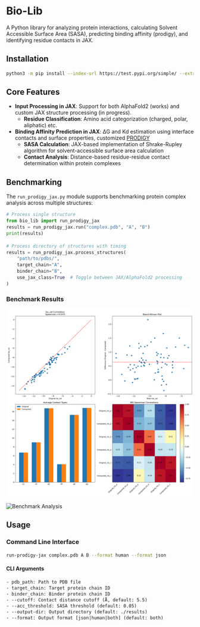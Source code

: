 # Bio-Lib

A Python library for analyzing protein interactions, calculating Solvent Accessible Surface Area (SASA), predicting binding affinity (prodigy), and identifying residue contacts in JAX.

## Installation

```bash
python3 -m pip install --index-url https://test.pypi.org/simple/ --extra-index-url https://pypi.org/simple/ bio_lib==0.9.2
```

## Core Features
- **Input Processing in JAX**: Support for both AlphaFold2 (works) and custom JAX structure processing (in progress).
  - **Residue Classification**: Amino acid categorization (charged, polar, aliphatic) etc.
- **Binding Affinity Prediction in JAX**: ΔG and Kd estimation using interface contacts and surface properties, customized [PRODIGY](https://github.com/haddocking/prodigy)
  - **SASA Calculation**: JAX-based implementation of Shrake-Rupley algorithm for solvent-accessible surface area calculation
  - **Contact Analysis**: Distance-based residue-residue contact determination within protein complexes

## Benchmarking

The `run_prodigy_jax.py` module supports benchmarking protein complex analysis across multiple structures:

```python
# Process single structure
from bio_lib import run_prodigy_jax
results = run_prodigy_jax.run("complex.pdb", "A", "B")
print(results)

# Process directory of structures with timing
results = run_prodigy_jax.process_structures(
    "path/to/pdbs/",
    target_chain="A",
    binder_chain="B",
    use_jax_class=True  # Toggle between JAX/AlphaFold2 processing
)
```

### Benchmark Results

![Benchmark Analysis](benchmark_af/analysis_plots2.png)

![Benchmark Analysis](benchmark_jax/analysis_plots.png)

## Usage

### Command Line Interface

```bash
run-prodigy-jax complex.pdb A B --format human --format json
```

#### CLI Arguments
```
- pdb_path: Path to PDB file
- target_chain: Target protein chain ID
- binder_chain: Binder protein chain ID
- --cutoff: Contact distance cutoff (Å, default: 5.5)
- --acc_threshold: SASA threshold (default: 0.05)
- --output-dir: Output directory (default: ./results)
- --format: Output format [json|human|both] (default: both)